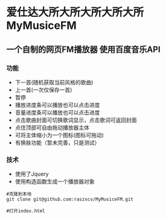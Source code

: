 # 爱仕达大所大所大所大所大所MyMusiceFM
## 一个自制的网页FM播放器 使用百度音乐API

### 功能
* 下一首(随机获取当前风格的歌曲)
* 上一首(一次仅保存一首)
* 暂停
* 播放进度条可以播放也可以点击进度
* 音量进度条可以播放也可以点击进度
* 点击歌曲封面可切换歌词显示，点击歌词可返回封面
* 点住顶部可自由拖动播放器主体
* 可将主体缩小为一个图标(图标可拖动)
* 有换肤功能（暂未完善，只是测试）

### 技术
* 使用了Jquery
* 使用构造函数生成一个播放器对象

```
#克隆到本地
git clone git@github.com:raszxcv/MyMusiceFM.git

#打开index.html
```
